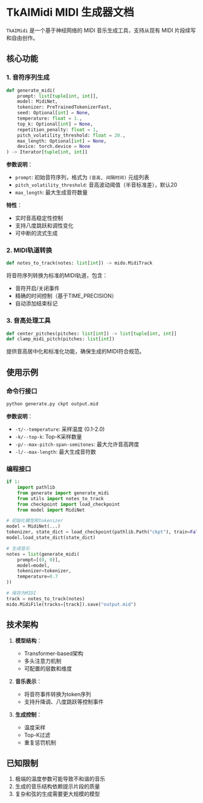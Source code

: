 # TkAIMidi MIDI 生成器文档

`TkAIMidi` 是一个基于神经网络的 MIDI 音乐生成工具，支持从现有 MIDI 片段续写和自由创作。

## 核心功能

### 1. 音符序列生成

```python
def generate_midi(
    prompt: list[tuple[int, int]],
    model: MidiNet,
    tokenizer: PreTrainedTokenizerFast,
    seed: Optional[int] = None,
    temperature: float = 1.,
    top_k: Optional[int] = None,
    repetition_penalty: float = 1,
    pitch_volatility_threshold: float = 20.,
    max_length: Optional[int] = None,
    device: torch.device = None
) -> Iterator[tuple[int, int]]
```

**参数说明**：
- `prompt`: 初始音符序列，格式为 `(音高, 间隔时间)` 元组列表
- `pitch_volatility_threshold`: 音高波动阈值（半音标准差），默认20
- `max_length`: 最大生成音符数量

**特性**：
- 实时音高稳定性控制
- 支持八度跳跃和调性变化
- 可中断的流式生成

### 2. MIDI轨道转换

```python
def notes_to_track(notes: list[int]) -> mido.MidiTrack
```

将音符序列转换为标准的MIDI轨道，包含：
- 音符开启/关闭事件
- 精确的时间控制（基于TIME_PRECISION）
- 自动添加结束标记

### 3. 音高处理工具

```python
def center_pitches(pitches: list[int]) -> list[tuple[int, int]]
def clamp_midi_pitch(pitches: list[int])
```

提供音高居中化和标准化功能，确保生成的MIDI符合规范。

## 使用示例

### 命令行接口

```bash
python generate.py ckpt output.mid
```

**参数说明**：
- `-t/--temperature`: 采样温度 (0.1-2.0)
- `-k/--top-k`: Top-K采样数量
- `-p/--max-pitch-span-semitones`: 最大允许音高跨度
- `-l/--max-length`: 最大生成音符数

### 编程接口

```python
if 1:
	import pathlib
	from generate import generate_midi
	from utils import notes_to_track
	from checkpoint import load_checkpoint
	from model import MidiNet

# 初始化模型和tokenizer
model = MidiNet(...)
tokenizer, state_dict = load_checkpoint(pathlib.Path("ckpt"), train=False)
model.load_state_dict(state_dict)

# 生成音乐
notes = list(generate_midi(
    prompt=[(0, 0)],
    model=model,
    tokenizer=tokenizer,
    temperature=0.7
))

# 保存为MIDI
track = notes_to_track(notes)
mido.MidiFile(tracks=[track]).save("output.mid")
```

## 技术架构

1. **模型结构**：
   - Transformer-based架构
   - 多头注意力机制
   - 可配置的层数和维度

2. **音乐表示**：
   - 将音符事件转换为token序列
   - 支持升降调、八度跳跃等控制事件

3. **生成控制**：
   - 温度采样
   - Top-K过滤
   - 重复惩罚机制

## 已知限制

1. 极端的温度参数可能导致不和谐的音乐
2. 生成的音乐结构依赖提示片段的质量
3. 复杂和弦的生成需要更大规模的模型
